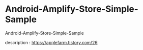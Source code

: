 # Android-Amplify-Store-Simple-Sample
Android-Amplify-Store-Simple-Sample


description : https://applefarm.tistory.com/26
